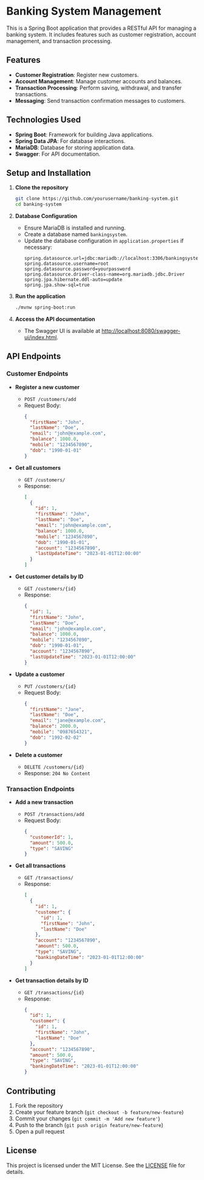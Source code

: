 # Banking System Management

This is a Spring Boot application that provides a RESTful API for managing a banking system. It includes features such as customer registration, account management, and transaction processing.

## Features

- **Customer Registration**: Register new customers.
- **Account Management**: Manage customer accounts and balances.
- **Transaction Processing**: Perform saving, withdrawal, and transfer transactions.
- **Messaging**: Send transaction confirmation messages to customers.

## Technologies Used

- **Spring Boot**: Framework for building Java applications.
- **Spring Data JPA**: For database interactions.
- **MariaDB**: Database for storing application data.
- **Swagger**: For API documentation.

## Setup and Installation

1. **Clone the repository**
    ```bash
    git clone https://github.com/yourusername/banking-system.git
    cd banking-system
    ```

2. **Database Configuration**
    - Ensure MariaDB is installed and running.
    - Create a database named `bankingsystem`.
    - Update the database configuration in `application.properties` if necessary:
      ```properties
      spring.datasource.url=jdbc:mariadb://localhost:3306/bankingsystem
      spring.datasource.username=root
      spring.datasource.password=yourpassword
      spring.datasource.driver-class-name=org.mariadb.jdbc.Driver
      spring.jpa.hibernate.ddl-auto=update
      spring.jpa.show-sql=true
      ```

3. **Run the application**
    ```bash
    ./mvnw spring-boot:run
    ```

4. **Access the API documentation**
    - The Swagger UI is available at [http://localhost:8080/swagger-ui/index.html](http://localhost:8080/swagger-ui/index.html).

## API Endpoints

### Customer Endpoints

- **Register a new customer**
    - `POST /customers/add`
    - Request Body:
      ```json
      {
        "firstName": "John",
        "lastName": "Doe",
        "email": "john@example.com",
        "balance": 1000.0,
        "mobile": "1234567890",
        "dob": "1990-01-01"
      }
      ```

- **Get all customers**
    - `GET /customers/`
    - Response:
      ```json
      [
        {
          "id": 1,
          "firstName": "John",
          "lastName": "Doe",
          "email": "john@example.com",
          "balance": 1000.0,
          "mobile": "1234567890",
          "dob": "1990-01-01",
          "account": "1234567890",
          "lastUpdateTime": "2023-01-01T12:00:00"
        }
      ]
      ```

- **Get customer details by ID**
    - `GET /customers/{id}`
    - Response:
      ```json
      {
        "id": 1,
        "firstName": "John",
        "lastName": "Doe",
        "email": "john@example.com",
        "balance": 1000.0,
        "mobile": "1234567890",
        "dob": "1990-01-01",
        "account": "1234567890",
        "lastUpdateTime": "2023-01-01T12:00:00"
      }
      ```

- **Update a customer**
    - `PUT /customers/{id}`
    - Request Body:
      ```json
      {
        "firstName": "Jane",
        "lastName": "Doe",
        "email": "jane@example.com",
        "balance": 2000.0,
        "mobile": "0987654321",
        "dob": "1992-02-02"
      }
      ```

- **Delete a customer**
    - `DELETE /customers/{id}`
    - Response: `204 No Content`

### Transaction Endpoints

- **Add a new transaction**
    - `POST /transactions/add`
    - Request Body:
      ```json
      {
        "customerId": 1,
        "amount": 500.0,
        "type": "SAVING"
      }
      ```

- **Get all transactions**
    - `GET /transactions/`
    - Response:
      ```json
      [
        {
          "id": 1,
          "customer": {
            "id": 1,
            "firstName": "John",
            "lastName": "Doe"
          },
          "account": "1234567890",
          "amount": 500.0,
          "type": "SAVING",
          "bankingDateTime": "2023-01-01T12:00:00"
        }
      ]
      ```

- **Get transaction details by ID**
    - `GET /transactions/{id}`
    - Response:
      ```json
      {
        "id": 1,
        "customer": {
          "id": 1,
          "firstName": "John",
          "lastName": "Doe"
        },
        "account": "1234567890",
        "amount": 500.0,
        "type": "SAVING",
        "bankingDateTime": "2023-01-01T12:00:00"
      }
      ```

## Contributing

1. Fork the repository
2. Create your feature branch (`git checkout -b feature/new-feature`)
3. Commit your changes (`git commit -m 'Add new feature'`)
4. Push to the branch (`git push origin feature/new-feature`)
5. Open a pull request

## License

This project is licensed under the MIT License. See the [LICENSE](LICENSE) file for details.
